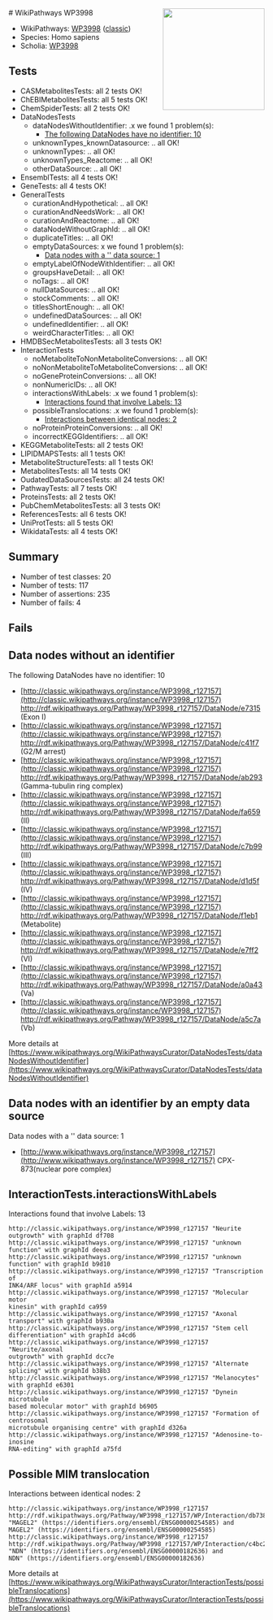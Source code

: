 <img style="float: right; width: 200px" src="https://upload.wikimedia.org/wikipedia/commons/thumb/8/83/Wplogo_with_text_500.png/640px-Wplogo_with_text_500.png" />
# WikiPathways WP3998

* WikiPathways: [WP3998](https://wikipathways.org/pathways/WP3998) ([classic](https://classic.wikipathways.org/instance/WP3998))
* Species: Homo sapiens
* Scholia: [WP3998](https://scholia.toolforge.org/wikipathways/WP3998)
## Tests
* CASMetabolitesTests: all 2 tests OK!
* ChEBIMetabolitesTests: all 5 tests OK!
* ChemSpiderTests: all 2 tests OK!
* DataNodesTests
    * dataNodesWithoutIdentifier: .x we found 1 problem(s):
        * [The following DataNodes have no identifier: 10](#8792c490)
    * unknownTypes_knownDatasource: .. all OK!
    * unknownTypes: .. all OK!
    * unknownTypes_Reactome: .. all OK!
    * otherDataSource: .. all OK!
* EnsemblTests: all 4 tests OK!
* GeneTests: all 4 tests OK!
* GeneralTests
    * curationAndHypothetical: .. all OK!
    * curationAndNeedsWork: .. all OK!
    * curationAndReactome: .. all OK!
    * dataNodeWithoutGraphId: .. all OK!
    * duplicateTitles: .. all OK!
    * emptyDataSources: x we found 1 problem(s):
        * [Data nodes with a '' data source: 1](#3d121fcc)
    * emptyLabelOfNodeWithIdentifier: .. all OK!
    * groupsHaveDetail: .. all OK!
    * noTags: .. all OK!
    * nullDataSources: .. all OK!
    * stockComments: .. all OK!
    * titlesShortEnough: .. all OK!
    * undefinedDataSources: .. all OK!
    * undefinedIdentifier: .. all OK!
    * weirdCharacterTitles: .. all OK!
* HMDBSecMetabolitesTests: all 3 tests OK!
* InteractionTests
    * noMetaboliteToNonMetaboliteConversions: .. all OK!
    * noNonMetaboliteToMetaboliteConversions: .. all OK!
    * noGeneProteinConversions: .. all OK!
    * nonNumericIDs: .. all OK!
    * interactionsWithLabels: .x we found 1 problem(s):
        * [Interactions found that involve Labels: 13](#fe97a8bb)
    * possibleTranslocations: .x we found 1 problem(s):
        * [Interactions between identical nodes: 2](#1c118207)
    * noProteinProteinConversions: .. all OK!
    * incorrectKEGGIdentifiers: .. all OK!
* KEGGMetaboliteTests: all 2 tests OK!
* LIPIDMAPSTests: all 1 tests OK!
* MetaboliteStructureTests: all 1 tests OK!
* MetabolitesTests: all 14 tests OK!
* OudatedDataSourcesTests: all 24 tests OK!
* PathwayTests: all 7 tests OK!
* ProteinsTests: all 2 tests OK!
* PubChemMetabolitesTests: all 3 tests OK!
* ReferencesTests: all 6 tests OK!
* UniProtTests: all 5 tests OK!
* WikidataTests: all 4 tests OK!


## Summary

* Number of test classes: 20
* Number of tests: 117
* Number of assertions: 235
* Number of fails: 4

## Fails

<a name="8792c490" />

## Data nodes without an identifier

The following DataNodes have no identifier: 10

* [http://classic.wikipathways.org/instance/WP3998_r127157](http://classic.wikipathways.org/instance/WP3998_r127157) http://rdf.wikipathways.org/Pathway/WP3998_r127157/DataNode/e7315 (Exon I)
* [http://classic.wikipathways.org/instance/WP3998_r127157](http://classic.wikipathways.org/instance/WP3998_r127157) http://rdf.wikipathways.org/Pathway/WP3998_r127157/DataNode/c41f7 (G2/M arrest)
* [http://classic.wikipathways.org/instance/WP3998_r127157](http://classic.wikipathways.org/instance/WP3998_r127157) http://rdf.wikipathways.org/Pathway/WP3998_r127157/DataNode/ab293 (Gamma-tubulin ring complex)
* [http://classic.wikipathways.org/instance/WP3998_r127157](http://classic.wikipathways.org/instance/WP3998_r127157) http://rdf.wikipathways.org/Pathway/WP3998_r127157/DataNode/fa659 (II)
* [http://classic.wikipathways.org/instance/WP3998_r127157](http://classic.wikipathways.org/instance/WP3998_r127157) http://rdf.wikipathways.org/Pathway/WP3998_r127157/DataNode/c7b99 (III)
* [http://classic.wikipathways.org/instance/WP3998_r127157](http://classic.wikipathways.org/instance/WP3998_r127157) http://rdf.wikipathways.org/Pathway/WP3998_r127157/DataNode/d1d5f (IV)
* [http://classic.wikipathways.org/instance/WP3998_r127157](http://classic.wikipathways.org/instance/WP3998_r127157) http://rdf.wikipathways.org/Pathway/WP3998_r127157/DataNode/f1eb1 (Metabolite)
* [http://classic.wikipathways.org/instance/WP3998_r127157](http://classic.wikipathways.org/instance/WP3998_r127157) http://rdf.wikipathways.org/Pathway/WP3998_r127157/DataNode/e7ff2 (VI)
* [http://classic.wikipathways.org/instance/WP3998_r127157](http://classic.wikipathways.org/instance/WP3998_r127157) http://rdf.wikipathways.org/Pathway/WP3998_r127157/DataNode/a0a43 (Va)
* [http://classic.wikipathways.org/instance/WP3998_r127157](http://classic.wikipathways.org/instance/WP3998_r127157) http://rdf.wikipathways.org/Pathway/WP3998_r127157/DataNode/a5c7a (Vb)


More details at [https://www.wikipathways.org/WikiPathwaysCurator/DataNodesTests/dataNodesWithoutIdentifier](https://www.wikipathways.org/WikiPathwaysCurator/DataNodesTests/dataNodesWithoutIdentifier)

<a name="3d121fcc" />

## Data nodes with an identifier by an empty data source

Data nodes with a '' data source: 1

* [http://www.wikipathways.org/instance/WP3998_r127157](http://www.wikipathways.org/instance/WP3998_r127157) CPX-873(nuclear pore complex)


<a name="fe97a8bb" />

## InteractionTests.interactionsWithLabels

Interactions found that involve Labels: 13
```
http://classic.wikipathways.org/instance/WP3998_r127157 "Neurite outgrowth" with graphId df708
http://classic.wikipathways.org/instance/WP3998_r127157 "unknown
function" with graphId deea3
http://classic.wikipathways.org/instance/WP3998_r127157 "unknown
function" with graphId b9d10
http://classic.wikipathways.org/instance/WP3998_r127157 "Transcription of 
INK4/ARF locus" with graphId a5914
http://classic.wikipathways.org/instance/WP3998_r127157 "Molecular motor 
kinesin" with graphId ca959
http://classic.wikipathways.org/instance/WP3998_r127157 "Axonal transport" with graphId b930a
http://classic.wikipathways.org/instance/WP3998_r127157 "Stem cell 
differentiation" with graphId a4cd6
http://classic.wikipathways.org/instance/WP3998_r127157 "Neurite/axonal 
outgrowth" with graphId dcc7e
http://classic.wikipathways.org/instance/WP3998_r127157 "Alternate splicing" with graphId b38b3
http://classic.wikipathways.org/instance/WP3998_r127157 "Melanocytes" with graphId e6301
http://classic.wikipathways.org/instance/WP3998_r127157 "Dynein microtubule 
based molecular motor" with graphId b6905
http://classic.wikipathways.org/instance/WP3998_r127157 "Formation of centrosomal
microtubule organising centre" with graphId d326a
http://classic.wikipathways.org/instance/WP3998_r127157 "Adenosine-to-inosine
RNA-editing" with graphId a75fd
```

<a name="1c118207" />

## Possible MIM translocation

Interactions between identical nodes: 2
```
http://classic.wikipathways.org/instance/WP3998_r127157 http://rdf.wikipathways.org/Pathway/WP3998_r127157/WP/Interaction/db738 "MAGEL2" (https://identifiers.org/ensembl/ENSG00000254585) and 
MAGEL2" (https://identifiers.org/ensembl/ENSG00000254585)
http://classic.wikipathways.org/instance/WP3998_r127157 http://rdf.wikipathways.org/Pathway/WP3998_r127157/WP/Interaction/c4bc2 "NDN" (https://identifiers.org/ensembl/ENSG00000182636) and 
NDN" (https://identifiers.org/ensembl/ENSG00000182636)
```

More details at [https://www.wikipathways.org/WikiPathwaysCurator/InteractionTests/possibleTranslocations](https://www.wikipathways.org/WikiPathwaysCurator/InteractionTests/possibleTranslocations)

